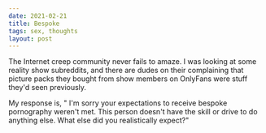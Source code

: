 ```yaml
---
date: 2021-02-21
title: Bespoke
tags: sex, thoughts
layout: post
---
```


The Internet creep community never fails to amaze. I was looking at some reality show subreddits, and there are dudes on their complaining that picture packs they bought from show members on OnlyFans were stuff they'd seen previously. 

My response is, " I'm sorry your expectations to receive bespoke pornography weren't met. This person doesn't have the skill or drive to do anything else. What else did you realistically expect?"
